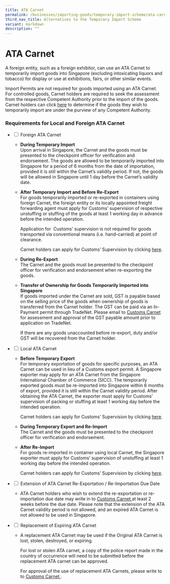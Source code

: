 ```yaml
---
title: ATA Carnet
permalink: /businesses/importing-goods/temporary-import-scheme/ata-carnet/
third_nav_title: Alternatives to the Temporary Import Scheme
variant: markdown
description: ""
---
```

# ATA Carnet

A foreign entity, such as a foreign exhibitor, can use an ATA Carnet to temporarily import goods into Singapore (excluding intoxicating liquors and tobacco) for display or use at exhibitions, fairs, or other similar events.

Import Permits are not required for goods imported using an ATA Carnet. For controlled goods, Carnet holders are required to seek the assessment from the respective Competent Authority prior to the import of the goods. Carnet holders can click [here](https://www.tradenet.gov.sg/tradenet/portlets/search/searchHSCA/searchInitHSCA.do) to determine if the goods they wish to temporarily import are under the purview of any Competent Authority.

### Requirements for Local and Foreign ATA Carnet

<ul class="jekyllcodex_accordion">
<li>
    <input id="accordion1" type="checkbox">
    <label for="accordion1">Foreign ATA Carnet</label>
<div>
	<ul>
		<li><b>During Temporary Import</b><br>
				Upon arrival in Singapore, the Carnet and the goods must be presented to the checkpoint officer for verification and endorsement. The goods are allowed to be temporarily imported into Singapore for a period of 6 months from the date of importation, provided it is still within the Carnet’s validity period. If not, the goods will be allowed in Singapore until 1 day before the Carnet’s validity date. <br>
</li></ul>
	<ul>
   <li><b>After Temporary Import and Before Re-Export</b><br>	
         For goods temporarily imported or re-exported in containers using foreign Carnet, the foreign entity or its locally appointed freight forwarding agent must apply for Customs’ supervision of respective unstuffing or stuffing of the goods at least 1 working day in advance before the intended operation.

Application for &nbsp;Customs’ supervision is not required for goods transported via conventional means (i.e. hand-carried) at point of clearance.
		 
Carnet holders can apply for Customs’ Supervision by clicking <a href="https://eservices.customs.gov.sg/scripts/customs/supervision/supermenu.asp">here</a>.
		</li>
	</ul>
	
<ul>
   <li><b>During Re-Export</b><br>	
The Carnet and the goods must be presented to the checkpoint officer for verification and endorsement when re-exporting the goods.
</li>
	</ul>
	<ul>
   <li><b>Transfer of Ownership for Goods Temporarily Imported into Singapore</b><br>	
If goods imported under the Carnet are sold, GST is payable based on the selling price of the goods when ownership of goods is transferred from the Carnet holder. The GST can be paid via an In-Payment permit through TradeNet. Please email to <a href="mailto:Customs_Carnet@customs.gov.sg"> Customs Carnet </a> for assessment and approval of the GST payable amount prior to application on TradeNet.
		 
 If there are any goods unaccounted before re-export, duty and/or GST will be recovered from the Carnet holder.
	</li>
	</ul>
	<ul>
	</ul></div></li>

<li>
	<input id="accordion2" type="checkbox">
    <label for="accordion2">Local ATA Carnet</label>
<div>
      <ul>
				<li><b>Before Temporary Export</b><br>
For temporary exportation of goods for specific purposes, an ATA Carnet can be used in lieu of a Customs export permit. A Singapore exporter may apply for an ATA Carnet from the Singapore International Chamber of Commerce (SICC). The temporarily exported goods must be re-imported into Singapore within 6 months of export, provided it is still within the Carnet validity period. After obtaining the ATA Carnet, the exporter must apply for Customs’ supervision of packing or stuffing at least 1 working day before the intended operation. 
					
Carnet holders can apply for Customs’ Supervision by clicking <a href="https://eservices.customs.gov.sg/scripts/customs/supervision/supermenu.asp">here</a>.
				</li></ul>
	<ul>
				<li><b>During Temporary Export and Re-Import</b><br>
The Carnet and the goods must be presented to the checkpoint officer for verification and endorsement.
</li>
				</ul>
		<ul>
				<li><b>After Re-Import</b><br>
For goods re-imported in container using local Carnet, the Singapore exporter must apply for Customs’ supervision of unstuffing at least 1 working day before the intended operation.<br>
					
Carnet holders can apply for Customs’ Supervision by clicking <a href="https://eservices.customs.gov.sg/scripts/customs/supervision/supermenu.asp">here</a>.
</li>
				</ul>
			<ul>
    </ul></div>
	</li>
<li>
	<input id="accordion3" type="checkbox">
    <label for="accordion3">Extension of ATA Carnet Re-Exportation / Re-Importation Due Date</label>
<div>
      <ul>
				<li>ATA Carnet holders who wish to extend the re-exportation or re-importation due date may write in to <a href="mailto:Customs_Carnet@customs.gov.sg"> Customs Carnet </a> at least 2 weeks before the due date. Please note that the extension of the ATA Carnet validity period is not allowed, and an expired ATA Carnet is not allowed to be used in Singapore.<br>
</li>
				</ul>
			<ul>
	</ul></div></li>
	<li>
	<input id="accordion4" type="checkbox">
    <label for="accordion4">Replacement of Expiring ATA Carnet</label>
<div>
      <ul>
				<li>A replacement ATA Carnet may be used if the Original ATA Carnet is lost, stolen, destroyed, or expiring.<br>
					
For lost or stolen ATA carnet, a copy of the police report made in the country of occurrence will need to be submitted before the replacement ATA carnet can be approved.<br>

For approval of the use of replacement ATA Carnets, please write to  to <a href="mailto:Customs_Carnet@customs.gov.sg"> Customs Carnet </a>.<br>
</li>
				</ul>
			<ul>
    </ul></div></li></ul>